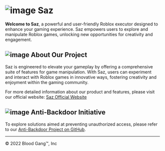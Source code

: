 # ![image](https://static.wixstatic.com/media/4585c8_562a61587130440b8df3e8d713ad29bf~mv2.png/v1/fill/w_70,h_75,al_c,q_85,usm_0.66_1.00_0.01,enc_auto/blood%20gang%20icon.png) **Saz**

**Welcome to Saz**, a powerful and user-friendly Roblox executor designed to enhance your gaming experience. Saz empowers users to explore and manipulate Roblox games, unlocking new opportunities for creativity and engagement.

## ![image](https://github.com/user-attachments/assets/cfd084e7-ec1c-4632-9463-df3373b51b19) **About Our Project**

Saz is engineered to elevate your gameplay by offering a comprehensive suite of features for game manipulation. With Saz, users can experiment and interact with Roblox games in innovative ways, fostering creativity and enjoyment within the gaming community.

For more detailed information about our product and features, please visit our official website: [Saz Official Website](https://saz.bloodganginc.com)

## ![image](https://github.com/user-attachments/assets/ba78de70-ec68-45e8-8d4b-fbc5de812820) **Anti-Backdoor Initiative**

To explore solutions aimed at preventing unauthorized access, please refer to our [Anti-Backdoor Project on GitHub](https://github.com/Blood-Gang-Inc/Anti-Backdoor).

---
&copy; 2022 Blood Gang™️, Inc
